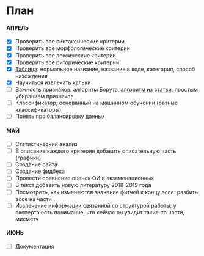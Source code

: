# План

#### АПРЕЛЬ

- [x] Проверить все синтаксические критерии
- [x] Проверить все морфологические критерии
- [x] Проверить все лексические критерии
- [x] Проверить все риторические критерии
- [x] [Таблица](https://docs.google.com/spreadsheets/d/14C0HqPtCSBb_uPRGj3A1HsVlQypsdIyaZfOs__OKGI4/edit#gid=0): нормальное название, название в коде, категория, способ нахождения
- [x] Научиться извлекать кальки
- [ ] Важность признаков: алгоритм Борута, [алгоритм из статьи](https://explained.ai/rf-importance/), простым убиранием признаков
- [ ] Классификатор, основанный на машинном обучении (разные классификаторы)
- [ ] Понять про балансировку данных

#### МАЙ

- [ ] Статистический анализ
- [ ] В описание каждого критерия добавить описательную часть (графики)
- [ ] Создание сайта
- [ ] Создание фидбека
- [ ] Провести сравнение оценок ОИ и экзаменационных
- [ ] В текст добавить новую литературу 2018-2019 года
- [ ] Посмотреть, как изменяются значение фитчей к концу эссе: разбить эссе на части
- [ ] Извлечение информации связанной со структурой работы: у эксперта есть понимание, что сейчас он увидит такие-то части, мисметч

#### ИЮНЬ

- [ ] Документация
